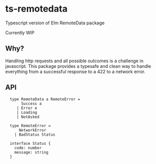 # ts-remotedata
Typescript version of Elm RemoteData package

Currently WIP

## Why?

Handling http requests and all possible outcomes is a challenge in javascript.
This package provides a typesafe and clean way to handle everything from a successful response to a 422 to a network error.

## API

```
  type RemoteData a RemoteError =
       Success a
     | Error e
     | Loading
     | NotAsked
     
  type RemoteError =
      NetworkError
    | BadStatus Status
    
  interface Status {
    code: number
    message: string 
  }
```
